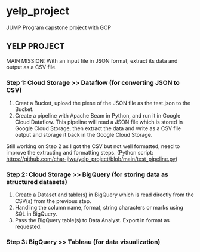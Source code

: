 # yelp_project
JUMP Program capstone project with GCP

## YELP PROJECT

MAIN MISSION: With an input file in JSON format, extract its data and output as a CSV file. 

### Step 1: Cloud Storage >> Dataflow (for converting JSON to CSV)

1. Creat a Bucket, upload the piese of the JSON file as the test.json to the Bucket. 
2. Create a pipeline with Apache Beam in Python, and run it in Google Cloud Dataflow. 
This pipeline will read a JSON file which is stored in Google Cloud Storage, then extract the data and write as a CSV file output and storage it back in the Google Cloud Storage. 

Still working on Step 2 as I got the CSV but not well formatted, need to improve the extracting and formatting steps. 
(Python script: https://github.com/char-jlwu/yelp_project/blob/main/test_pipeline.py)

### Step 2: Cloud Storage >> BigQuery (for storing data as structured datasets)

1. Create a Dataset and table(s) in BigQuery which is read directly from the CSV(s) from the previous step. 
2. Handling the column name, format, string characters or marks using SQL in BigQuery.
3. Pass the BigQuery table(s) to Data Analyst. Export in format as requested.   

### Step 3: BigQuery >> Tableau (for data visualization)
